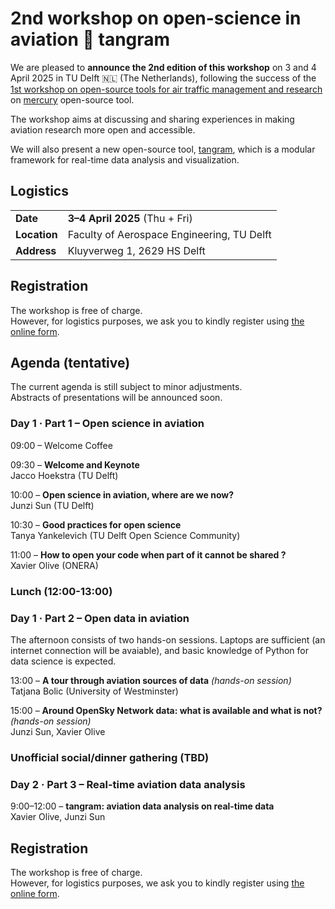 # 2nd workshop on open-science in aviation 🌷 tangram

We are pleased to **announce the 2nd edition of this workshop** on 3 and 4 April 2025 in TU Delft 🇳🇱 (The Netherlands), following the success of the [1st workshop on open-source tools for air traffic
management and research](https://blog.westminster.ac.uk/atm-team/open-source-tools-activities/) on [mercury](https://blog.westminster.ac.uk/atm-team/wp-content/uploads/sites/114/2025/01/2024-11-Mercury_tutorial_workshop.pdf) open-source tool.

The workshop aims at discussing and sharing experiences in making aviation research more open and accessible.

We will also present a new open-source tool, [tangram](https://github.com/open-aviation/tangram), which is a modular framework for real-time data analysis and visualization.

## Logistics

|              |                                            |
| ------------ | ------------------------------------------ |
| **Date**     | **3–4 April 2025** (Thu + Fri)             |
| **Location** | Faculty of Aerospace Engineering, TU Delft |
| **Address**  | Kluyverweg 1, 2629 HS Delft                |

## Registration

The workshop is free of charge.  
However, for logistics purposes, we ask you to kindly register using 
[the online form](https://forms.gle/4FNvuQbTYm55Wrv99).



## Agenda (tentative)

The current agenda is still subject to minor adjustments.  
Abstracts of presentations will be announced soon.

### Day 1 · Part 1 – Open science in aviation

09:00 – Welcome Coffee

09:30 – **Welcome and Keynote**  
Jacco Hoekstra (TU Delft)

10:00 – **Open science in aviation, where are we now?**  
Junzi Sun (TU Delft)

10:30 – **Good practices for open science**  
Tanya Yankelevich (TU Delft Open Science Community)

11:00 – **How to open your code when part of it cannot be shared ?**  
Xavier Olive (ONERA)

### Lunch (12:00-13:00)

### Day 1 · Part 2 – Open data in aviation

The afternoon consists of two hands-on sessions. 
Laptops are sufficient (an internet connection will be avaiable), and basic knowledge of Python for data science is expected.

13:00 – **A tour through aviation sources of data** _(hands-on session)_  
Tatjana Bolic (University of Westminster)

15:00 – **Around OpenSky Network data: what is available and what is not?**
_(hands-on session)_  
Junzi Sun, Xavier Olive

### Unofficial social/dinner gathering (TBD)

### Day 2 · Part 3 – Real-time aviation data analysis

9:00–12:00 – **tangram: aviation data analysis on real-time data**  
Xavier Olive, Junzi Sun

## Registration

The workshop is free of charge.  
However, for logistics purposes, we ask you to kindly register using 
[the online form](https://forms.gle/4FNvuQbTYm55Wrv99).
